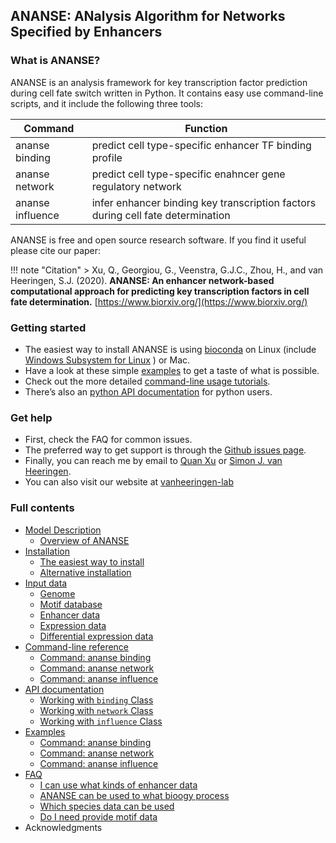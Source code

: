 ## **ANANSE**: **AN**alysis **A**lgorithm for **N**etworks **S**pecified by **E**nhancers

### What is ANANSE?
ANANSE is an analysis framework for key transcription factor prediction during cell fate switch written in Python. It contains easy use command-line scripts, and it include the following three tools:

|   Command   |  Function    |
| ---- |  ---- |
|  ananse binding   | predict  cell type-specific enhancer TF binding profile  |
|  ananse network    | predict cell type-specific enahncer gene regulatory network  |
|   ananse influence   |  infer enhancer binding key transcription factors during cell fate determination   |   


ANANSE is free and open source research software. If you find it useful please cite our paper:

!!! note "Citation"
    > Xu, Q., Georgiou, G., Veenstra, G.J.C., Zhou, H., and van Heeringen, S.J. (2020). **ANANSE: An enhancer network-based computational approach for predicting key transcription factors in cell fate determination.** [https://www.biorxiv.org/](https://www.biorxiv.org/)

### Getting started
* The easiest way to install ANANSE is using [bioconda](https://bioconda.github.io/) on Linux (include [Windows Subsystem for Linux](https://docs.microsoft.com/en-us/windows/wsl/install-win10) ) or Mac. 
* Have a look at these simple [examples](examples.md) to get a taste of what is possible.
* Check out the more detailed [command-line usage tutorials](command-line_reference.md).
* There’s also an [python API documentation](API_documentation.md) for python users.

### Get help
* First, check the FAQ for common issues.
* The preferred way to get support is through the [Github issues page](https://github.com/vanheeringen-lab/ANANSE/issues).
* Finally, you can reach me by email to <a href="mailto:qxuchn@gmail.com" target="_blank">Quan Xu</a> or <a href="mailto:simon.vanheeringen@gmail.com" target="_blank">Simon J. van Heeringen</a>.
* You can also visit our website at <a href="https://github.com/vanheeringen-lab" target="_blank">vanheeringen-lab</a>

### Full contents
* [Model Description](model_description.md)
    - [Overview of ANANSE](model_description/#overview_of_ANANSE)
* [Installation](installation.md)
    - [The easiest way to install](installation/#the-easiest-way-to-install)
    - [Alternative installation](installation/#alternative-installation)
* [Input data](input_data.md)
    - [Genome](input_data/#genome)
    - [Motif database](input_data/#motif-database)
    - [Enhancer data](input_data/#enhancer-data)
    - [Expression data](input_data/#enhancer-data)
    - [Differential expression data](input_data/#enhancer-data)
* [Command-line reference](command-line_reference.md)
    - [Command: ananse binding](command-line_reference/#motif-database)
    - [Command: ananse network](command-line_reference/#motif-database)
    - [Command: ananse influence](command-line_reference/#motif-database)
* [API documentation](API_documentation.md)
    - [Working with `binding` Class](API_documentation/#working-with-binding-class)
    - [Working with `network` Class](API_documentation/#working-with-network-class)
    - [Working with `influence` Class](API_documentation/#working-with-influence-class)
* [Examples](examples.md)
    - [Command: ananse binding](examples/#motif-database)
    - [Command: ananse network](examples/#motif-database)
    - [Command: ananse influence](examples/#motif-database)
* [FAQ](faq.md)
    - [I can use what kinds of enhancer data](faq/#I_can_use_what_kinds_of_enhancer_data)
    - [ANANSE can be used to what bioogy process](faq/#ANANSE_can_be_used_to_what_bioogy_process)
    - [Which species data can be used](faq/#Which_species_data_can_be_used)
    - [Do I need provide motif data](faq/#Do_I_need_provide_motif_data)
* Acknowledgments
